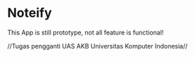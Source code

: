 # Noteify

This App is still prototype, not all feature is functional!

//Tugas pengganti UAS AKB Universitas Komputer Indonesia//
